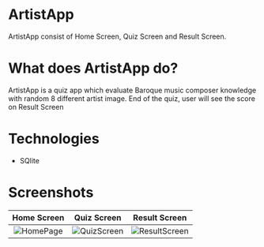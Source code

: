 
# ArtistApp

ArtistApp consist of Home Screen, Quiz Screen and Result Screen.

# What does ArtistApp do?

ArtistApp is a quiz app which evaluate Baroque music composer knowledge with random 8 different artist image. End of the quiz, user will see the score on Result Screen

# Technologies

+ SQlite 

# Screenshots
Home Screen |  Quiz Screen | Result Screen
:---:|:---:|:---:
![HomePage](https://user-images.githubusercontent.com/101430394/191266498-af37a23e-1d08-4daf-bc9c-6e000f89efa2.png) | ![QuizScreen](https://user-images.githubusercontent.com/101430394/191266501-681dd297-ce86-4c73-ac98-8ceb9bae837b.png) | ![ResultScreen](https://user-images.githubusercontent.com/101430394/191266528-86fd43ea-73b2-46aa-8dad-e8f28fdbe385.png)
